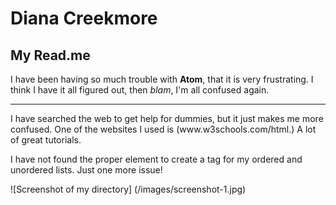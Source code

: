 <h1>Diana Creekmore</h1>
<h2>My Read.me</h2>
<p>                                                                                     
  
  </p>  
<p>I have been having so much trouble with <b>Atom</b>, that it is very frustrating. I think I have it all figured out, then <i>blam</i>, I'm all confused again.</p>
<hr />
I have searched the web to get help for dummies, but it just makes me more confused.  One of the websites I used is (www.w3schools.com/html.) A lot of great tutorials.</p>
<p>I have not found the proper element to create a tag for my ordered and unordered lists. Just one more issue!</p>
![Screenshot of my
directory] (/images/screenshot-1.jpg) 
